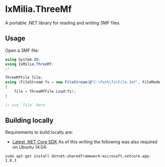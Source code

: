 ﻿IxMilia.ThreeMf
===============

A portable .NET library for reading and writing 3MF files.

## Usage

Open a 3MF file:

``` C#
using System.IO;
using IxMilia.ThreeMf;
// ...

ThreeMfFile file;
using (FileStream fs = new FileStream(@"C:\Path\To\File.3mf", FileMode.Open))
{
    file = ThreeMfFile.Load(fs);
}

// use `file` here
```

## Building locally

Requirements to build locally are:

- [Latest .NET Core SDK](https://github.com/dotnet/cli/releases)  As of this writing the following was also required on Ubuntu 14.04:

`sudo apt-get install dotnet-sharedframework-microsoft.netcore.app-1.0.3` 
